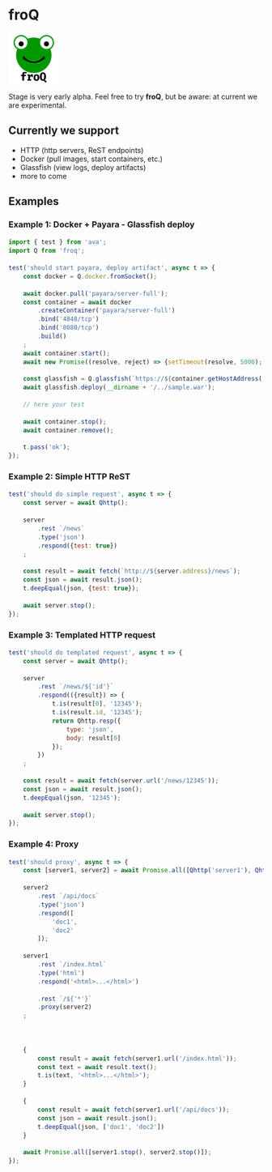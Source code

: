 # froQ

<img src="froq.png" width="100" alt="froQ logo" />

Stage is very early alpha. Feel free to try **froQ**, but be aware: at current we are experimental.

## Currently we support

- HTTP (http servers, ReST endpoints)
- Docker (pull images, start containers, etc.)
- Glassfish (view logs, deploy artifacts)
- more to come

## Examples

### Example 1: Docker + Payara - Glassfish deploy

```js
import { test } from 'ava';
import Q from 'froq';

test('should start payara, deploy artifact', async t => {
    const docker = Q.docker.fromSocket();
    
    await docker.pull('payara/server-full');
    const container = await docker
        .createContainer('payara/server-full')
        .bind('4848/tcp')
        .bind('8080/tcp')
        .build()
    ;
    await container.start();
    await new Promise((resolve, reject) => {setTimeout(resolve, 5000); }); // TODO implement retry mechanism

    const glassfish = Q.glassfish(`https://${container.getHostAddress('4848/tcp')}`, 'admin', 'admin');
    await glassfish.deploy(__dirname + '/../sample.war');

    // here your test
    
    await container.stop();
    await container.remove();

    t.pass('ok');
});
```

### Example 2: Simple HTTP ReST

```js
test('should do simple request', async t => {
    const server = await Qhttp();
    
    server
        .rest `/news`
        .type('json')
        .respond({test: true})
    ;

    const result = await fetch(`http://${server.address}/news`);
    const json = await result.json();
    t.deepEqual(json, {test: true});
    
    await server.stop();
});
```

### Example 3: Templated HTTP request

```js
test('should do templated request', async t => {
    const server = await Qhttp();
    
    server
        .rest `/news/${'id'}`
        .respond(({result}) => {
            t.is(result[0], '12345');
            t.is(result.id, '12345');
            return Qhttp.resp({
                type: 'json',
                body: result[0]
            });
        })
    ;

    const result = await fetch(server.url('/news/12345'));
    const json = await result.json();
    t.deepEqual(json, '12345');
    
    await server.stop();
});
```

### Example 4: Proxy

```js
test('should proxy', async t => {
    const [server1, server2] = await Promise.all([Qhttp('server1'), Qhttp('server2')]);

    server2
        .rest `/api/docs`
        .type('json')
        .respond([
            'doc1',
            'doc2'
        ]);
    
    server1
        .rest `/index.html`
        .type('html')
        .respond('<html>...</html>')

        .rest `/${'*'}`
        .proxy(server2)
    ;

    

    {
        const result = await fetch(server1.url('/index.html'));
        const text = await result.text();
        t.is(text, '<html>...</html>');
    }

    {
        const result = await fetch(server1.url('/api/docs'));
        const json = await result.json();
        t.deepEqual(json, ['doc1', 'doc2'])
    }
    
    await Promise.all([server1.stop(), server2.stop()]);
});
```